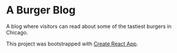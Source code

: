 # A Burger Blog

A blog where visitors can read about some of the tastiest burgers in Chicago.

This project was bootstrapped with [Create React App](https://github.com/facebook/create-react-app).
